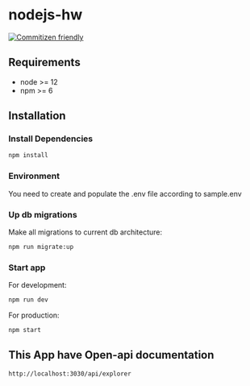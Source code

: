 # nodejs-hw

[![Commitizen friendly](https://img.shields.io/badge/commitizen-friendly-brightgreen.svg)](http://commitizen.github.io/cz-cli/)

## Requirements

-   node >= 12
-   npm >= 6

## Installation

### Install Dependencies

```bash
npm install

```

### Environment

You need to create and populate the .env file according to sample.env

### Up db migrations

Make all migrations to current db architecture:

```bash
npm run migrate:up

```

### Start app

For development:

```bash
npm run dev

```

For production:

```bash
npm start

```

## This App have Open-api documentation

```
http://localhost:3030/api/explorer

```
